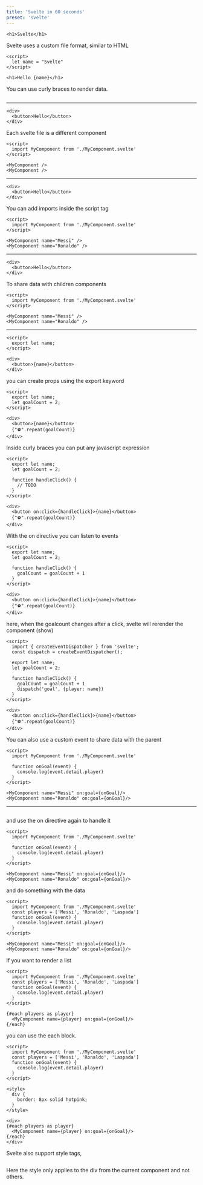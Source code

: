 ```yaml
---
title: 'Svelte in 60 seconds'
preset: 'svelte'
---
```


<StepHead>

```svelte App.svelte
<h1>Svelte</h1>
```

</StepHead>

Svelte uses a custom file format, similar to HTML

<StepHead>

```svelte App.svelte
<script>
  let name = "Svelte"
</script>

<h1>Hello {name}</h1>
```

</StepHead>

You can use curly braces to render data.

<StepHead>

```svelte App.svelte

```

---

```svelte MyComponent.svelte
<div>
  <button>Hello</button>
</div>
```

</StepHead>

Each svelte file is a different component

<StepHead>

```svelte App.svelte focus=2,5,6
<script>
  import MyComponent from './MyComponent.svelte'
</script>

<MyComponent />
<MyComponent />
```

---

```svelte MyComponent.svelte focus=2[1]
<div>
  <button>Hello</button>
</div>
```

</StepHead>

You can add imports inside the script tag

<StepHead>

```svelte App.svelte focus=5[14:26],6[14:28]
<script>
  import MyComponent from './MyComponent.svelte'
</script>

<MyComponent name="Messi" />
<MyComponent name="Ronaldo" />
```

---

```svelte MyComponent.svelte focus=2[1]
<div>
  <button>Hello</button>
</div>
```

</StepHead>

To share data with children components

<StepHead>

```svelte App.svelte focus=5[14:26],6[14:28]
<script>
  import MyComponent from './MyComponent.svelte'
</script>

<MyComponent name="Messi" />
<MyComponent name="Ronaldo" />
```

---

```svelte MyComponent.svelte focus=2,6
<script>
  export let name;
</script>

<div>
  <button>{name}</button>
</div>
```

</StepHead>

you can create props using the export keyword

<StepHead>

```svelte MyComponent.svelte focus=3,8
<script>
  export let name;
  let goalCount = 2;
</script>

<div>
  <button>{name}</button>
  {"⚽".repeat(goalCount)}
</div>
```

</StepHead>

Inside curly braces you can put any javascript expression

<StepHead>

```svelte MyComponent.svelte focus=11[11:32]
<script>
  export let name;
  let goalCount = 2;

  function handleClick() {
    // TODO
  }
</script>

<div>
  <button on:click={handleClick}>{name}</button>
  {"⚽".repeat(goalCount)}
</div>
```

</StepHead>

With the on directive you can listen to events

<StepHead>

```svelte MyComponent.svelte focus=5:7,11[11:32]
<script>
  export let name;
  let goalCount = 2;

  function handleClick() {
    goalCount = goalCount + 1
  }
</script>

<div>
  <button on:click={handleClick}>{name}</button>
  {"⚽".repeat(goalCount)}
</div>
```

</StepHead>

here, when the goalcount changes after a click, svelte will rerender the component (show)

<StepHead>

```svelte MyComponent.svelte focus=2:3,8,10,11
<script>
  import { createEventDispatcher } from 'svelte';
  const dispatch = createEventDispatcher();

  export let name;
  let goalCount = 2;

  function handleClick() {
    goalCount = goalCount + 1
    dispatch('goal', {player: name})
  }
</script>

<div>
  <button on:click={handleClick}>{name}</button>
  {"⚽".repeat(goalCount)}
</div>
```

</StepHead>

You can also use a custom event to share data with the parent

<StepHead>

```svelte App.svelte focus=9[27:42],10[29:44]
<script>
  import MyComponent from './MyComponent.svelte'

  function onGoal(event) {
    console.log(event.detail.player)
  }
</script>

<MyComponent name="Messi" on:goal={onGoal}/>
<MyComponent name="Ronaldo" on:goal={onGoal}/>
```

---

```svelte MyComponent.svelte focus=10

```

</StepHead>

and use the on directive again to handle it

<StepHead>

```svelte App.svelte focus=4:6,9[27:42],10[29:44]
<script>
  import MyComponent from './MyComponent.svelte'

  function onGoal(event) {
    console.log(event.detail.player)
  }
</script>

<MyComponent name="Messi" on:goal={onGoal}/>
<MyComponent name="Ronaldo" on:goal={onGoal}/>
```

</StepHead>

and do something with the data

<StepHead>

```svelte App.svelte focus=3
<script>
  import MyComponent from './MyComponent.svelte'
  const players = ['Messi', 'Ronaldo', 'Laspada']
  function onGoal(event) {
    console.log(event.detail.player)
  }
</script>

<MyComponent name="Messi" on:goal={onGoal}/>
<MyComponent name="Ronaldo" on:goal={onGoal}/>
```

</StepHead>

If you want to render a list

<StepHead>

```svelte App.svelte focus=3,9,10[16:28],11
<script>
  import MyComponent from './MyComponent.svelte'
  const players = ['Messi', 'Ronaldo', 'Laspada']
  function onGoal(event) {
    console.log(event.detail.player)
  }
</script>

{#each players as player}
  <MyComponent name={player} on:goal={onGoal}/>
{/each}
```

</StepHead>

you can use the each block.

<StepHead>

```svelte App.svelte focus=9:13
<script>
  import MyComponent from './MyComponent.svelte'
  const players = ['Messi', 'Ronaldo', 'Laspada']
  function onGoal(event) {
    console.log(event.detail.player)
  }
</script>

<style>
  div {
    border: 8px solid hotpink;
  }
</style>

<div>
{#each players as player}
  <MyComponent name={player} on:goal={onGoal}/>
{/each}
</div>
```

</StepHead>

Svelte also support style tags,

<StepHead>

```svelte App.svelte focus=10:12,15,19

```

</StepHead>

Here the style only applies to the div from the current component and not others.
